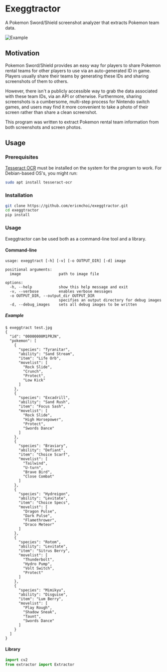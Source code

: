 # Exeggtractor
A Pokemon Sword/Shield screenshot analyzer that extracts Pokemon team data.

![Example]()

## Motivation
Pokemon Sword/Shield provides an easy way for players to share Pokemon rental teams for other players to use via an auto-generated ID in game. Players usually share their teams by generating these IDs and sharing screenshots of them to others.

However, there isn't a publicly accessible way to grab the data associated with these team IDs, via an API or otherwise. Furthermore, sharing screenshots is a cumbersome, multi-step process for Nintendo switch games, and users may find it more convenient to take a photo of their screen rather than share a clean screenshot.

This program was written to extract Pokemon rental team information from both screenshots and screen photos.

## Usage
### Prerequisites
[Tesseract OCR](https://github.com/tesseract-ocr/tesseract) must be installed on the system for the program to work. For Debian-based OS's, you might run:
```bash
sudo apt install tesseract-ocr
```
### Installation
```bash
git clone https://github.com/ericmchoi/exeggtractor.git
cd exeggtractor
pip install
```
### Usage
Exeggtractor can be used both as a command-line tool and a library.
#### Command-line
```
usage: exeggtract [-h] [-v] [-o OUTPUT_DIR] [-d] image

positional arguments:
  image                 path to image file

options:
  -h, --help            show this help message and exit
  -v, --verbose         enables verbose messages
  -o OUTPUT_DIR, --output_dir OUTPUT_DIR
                        specifies an output directory for debug images
  -d, --debug_images    sets all debug images to be written
```
##### Example
```
$ exeggtract test.jpg 
{
  "id": "00000000M1PRJN",
  "pokemon": [
    {
      "species": "Tyranitar",
      "ability": "Sand Stream",
      "item": "Life Orb",
      "movelist": [
        "Rock Slide",
        "Crunch",
        "Protect",
        "Low Kick"
      ]
    },
    {
      "species": "Excadrill",
      "ability": "Sand Rush",
      "item": "Focus Sash",
      "movelist": [
        "Rock Slide",
        "High Horsepower",
        "Protect",
        "Swords Dance"
      ]
    },
    {
      "species": "Braviary",
      "ability": "Defiant",
      "item": "Choice Scarf",
      "movelist": [
        "Tailwind", 
        "U-turn",
        "Brave Bird",
        "Close Combat"
      ]
    },
    {
      "species": "Hydreigon",
      "ability": "Levitate",
      "item": "Choice Specs",
      "movelist": [
        "Dragon Pulse",
        "Dark Pulse",
        "Flamethrower",
        "Draco Meteor"
      ]
    },
    {
      "species": "Rotom",
      "ability": "Levitate",
      "item": "Sitrus Berry",
      "movelist": [
        "Thunderbolt",
        "Hydro Pump",
        "Volt Switch",
        "Protect"
      ]
    },
    {
      "species": "Mimikyu",
      "ability": "Disguise",
      "item": "Lum Berry",
      "movelist": [
        "Play Rough",
        "Shadow Sneak",
        "Taunt",
        "Swords Dance"
      ]
    }
  ]
}
```
#### Library
```python
import cv2
from extractor import Extractor


```